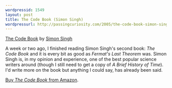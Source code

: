 ```yaml
--- 
wordpressid: 1549
layout: post
title: The Code Book (Simon Singh)
wordpressurl: http://passingcuriosity.com/2005/the-code-book-simon-singh/
---
```


[The Code Book](http://www.harpercollins.co.uk/books/default.aspx?id=19274&amp;subject=Fourth%20Estate) by [Simon Singh](http://www.simonsingh.net/)

A week or two ago, I finished reading Simon Singh's second book: *The Code
Book* and it is every bit as good as *Fermat's Last Theorem* was. Simon Singh
is, in my opinion and experience, one of the best popular science writers
around (though I still need to get a copy of *A Brief History of Time*). I'd
write more on the book but anything I could say, has already been said.

[Buy *The Code Book* from Amazon](http://www.amazon.com/Code-Book-Science-Secrecy-Cryptography/dp/0385495323/).
